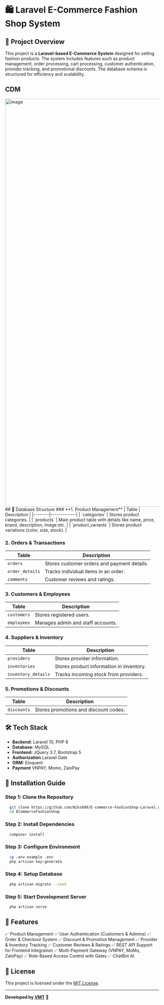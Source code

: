 # 🛍️ Laravel E-Commerce Fashion Shop System

## 📌 Project Overview
This project is a **Laravel-based E-Commerce System** designed for selling fashion products. The system includes features such as product management, order processing, cart processing, customer authentication, provider tracking, and promotional discounts. The database schema is structured for efficiency and scalability.
## CDM
<img width="2347" height="1337" alt="image" src="https://github.com/user-attachments/assets/7f8b5b4c-fc11-4e1a-be12-73e6d2e128b3" />
## 📂 Database Structure
### **1. Product Management**
| Table | Description |
|--------|-------------|
| `categories` | Stores product categories. |
| `products` | Main product table with details like name, price, brand, description, image etc. |
| `product_variants` | Stores product variations (color, size, stock). |

### **2. Orders & Transactions**
| Table | Description |
|--------|-------------|
| `orders` | Stores customer orders and payment details. |
| `order_details` | Tracks individual items in an order. |
| `comments` | Customer reviews and ratings. |

### **3. Customers & Employees**
| Table | Description |
|--------|-------------|
| `customers` | Stores registered users. |
| `employees` | Manages admin and staff accounts. |

### **4. Suppliers & Inventory**
| Table | Description |
|--------|-------------|
| `providers` | Stores provider information. |
| `inventories` | Stores product information in inventory. |
| `inventory_details` | Tracks incoming stock from providers. |

### **5. Promotions & Discounts**
| Table | Description |
|--------|-------------|
| `discounts` | Stores promotions and discount codes. |

## 🛠️ Tech Stack
- **Backend:** Laravel 10, PHP 8
- **Database:** MySQL
- **Frontend:** JQuery 3.7, Bootstrap 5
- **Authorization** Laravel Gate
- **ORM:** Eloquent
- **Payment** VNPAY, Momo, ZaloPay

## 🚀 Installation Guide
### **Step 1: Clone the Repository**
```sh
  git clone https://github.com/Niks890/E-commerce-FashionShop-Laravel.git
  cd ECommerceFashionShop
```

### **Step 2: Install Dependencies**
```sh
  composer install
```

### **Step 3: Configure Environment**
```sh
  cp .env.example .env
  php artisan key:generate
```

### **Step 4: Setup Database**
```sh
  php artisan migrate --seed
```

### **Step 5: Start Development Server**
```sh
  php artisan serve
```

## 🎯 Features
✅ Product Management
✅ User Authentication (Customers & Admins)
✅ Order & Checkout System
✅ Discount & Promotion Management
✅ Provider & Inventory Tracking
✅ Customer Reviews & Ratings
✅ REST API Support for Frontend Integration
✅ Multi-Payment Gateway (VNPAY, MoMo, ZaloPay)
✅ Role-Based Access Control with Gates
✅ ChatBot AI 


## 📜 License
This project is licensed under the [MIT License](LICENSE).

---
**Developed by [VMT]([https://github.com/Niks890/E-commerce-FashionShop-Laravel.git])** 🚀
